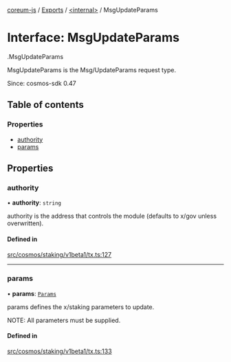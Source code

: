 [coreum-js](../README.md) / [Exports](../modules.md) / [<internal\>](../modules/internal_.md) / MsgUpdateParams

# Interface: MsgUpdateParams

[<internal>](../modules/internal_.md).MsgUpdateParams

MsgUpdateParams is the Msg/UpdateParams request type.

Since: cosmos-sdk 0.47

## Table of contents

### Properties

- [authority](internal_.MsgUpdateParams.md#authority)
- [params](internal_.MsgUpdateParams.md#params)

## Properties

### authority

• **authority**: `string`

authority is the address that controls the module (defaults to x/gov unless overwritten).

#### Defined in

[src/cosmos/staking/v1beta1/tx.ts:127](https://github.com/PyramydLabs/coreum-js/blob/cea84df/src/cosmos/staking/v1beta1/tx.ts#L127)

___

### params

• **params**: [`Params`](../modules/internal_.md#params-3)

params defines the x/staking parameters to update.

NOTE: All parameters must be supplied.

#### Defined in

[src/cosmos/staking/v1beta1/tx.ts:133](https://github.com/PyramydLabs/coreum-js/blob/cea84df/src/cosmos/staking/v1beta1/tx.ts#L133)
